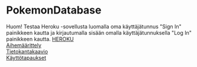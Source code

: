 <h1>PokemonDatabase</h1>

Huom! Testaa Heroku -sovellusta luomalla oma käyttäjätunnus "Sign In" painikkeen kautta ja kirjautumalla sisään omalla
käyttäjätunnuksella "Log In" painikkeen kautta.
[HEROKU](https://pokemon-db-2k19.herokuapp.com/)<br/>
[Aihemäärittely](https://github.com/rpulkka/PokemonDatabase/blob/master/documentation/aihemaarittely.md)<br/>
[Tietokantakaavio](https://github.com/rpulkka/PokemonDatabase/blob/master/documentation/tietokantakaavio.md)<br/>
[Käyttötapaukset](https://github.com/rpulkka/PokemonDatabase/blob/master/documentation/kayttotapaukset.md)<br/>
